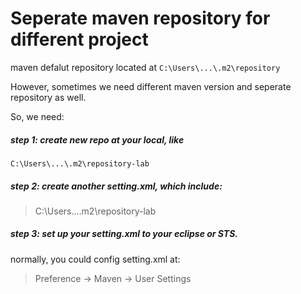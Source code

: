 # Seperate maven repository for different project

maven defalut repository located at
`C:\Users\...\.m2\repository`

However, sometimes we need different maven version and seperate repository as well.  

So, we need:

##### step 1: create new repo at your local, like 
`C:\Users\...\.m2\repository-lab`

##### step 2: create another setting.xml, which include:
> <localRepository>C:\Users\...\.m2\repository-lab</localRepository>

##### step 3: set up your setting.xml to your eclipse or STS. 
normally, you could config setting.xml at: 
> Preference -> Maven -> User Settings 
